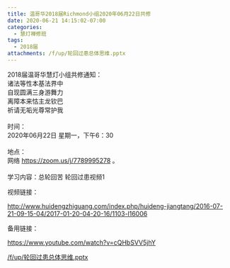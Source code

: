 ```yaml
---
title: 温哥华2018届Richmond小组2020年06月22日共修
date: 2020-06-21 14:15:02-07:00
categories:
  - 慧灯禅修班
tags:
  - 2018届
attachments: /f/up/轮回过患总体思维.pptx
---
```

2018届温哥华慧灯小组共修通知：\
诸法等性本基法界中\
自现圆满三身游舞力\
离障本来怙主龙钦巴\
祈请无垢光尊常护我\
\
时间：\
2020年06月22日 星期一，下午6：30\
\
地点：\
网络 <https://zoom.us/j/7789995278> 。\
\
学习内容：总轮回苦 轮回过患视频1

视频链接：

<!--StartFragment-->

<http://www.huidengzhiguang.com/index.php/huideng-jiangtang/2016-07-21-09-15-04/2017-01-20-04-20-16/1103-l16006>

<!--EndFragment-->

备用链接：

<!--StartFragment-->

<https://www.youtube.com/watch?v=cQHbSVV5jhY>

<!--EndFragment-->

[/f/up/轮回过患总体思维.pptx](/f/up/轮回过患总体思维.pptx)